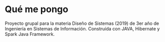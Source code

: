 # Qué me pongo
Proyecto grupal para la materia Diseño de Sistemas (2019) de 3er año de Ingeniería en Sistemas de Información. 
Construída con JAVA, Hibernate y Spark Java Framework.